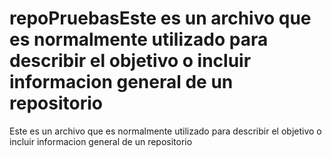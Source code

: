 # repoPruebasE s t e   e s   u n   a r c h i v o   q u e   e s   n o r m a l m e n t e   u t i l i z a d o   p a r a   d e s c r i b i r   e l   o b j e t i v o   o   i n c l u i r   i n f o r m a c i o n   g e n e r a l   d e   u n   r e p o s i t o r i o  
 E s t e   e s   u n   a r c h i v o   q u e   e s   n o r m a l m e n t e   u t i l i z a d o   p a r a   d e s c r i b i r   e l   o b j e t i v o   o   i n c l u i r   i n f o r m a c i o n   g e n e r a l   d e   u n   r e p o s i t o r i o  
 